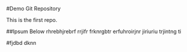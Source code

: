 #Demo Git Repository

This is the first repo.

##Ipsum Below
rhrebhjrebrf rrjifr frknrgbtr erfuhroirjnr jiriuriu trjintng ti

#fjdbd
dknn